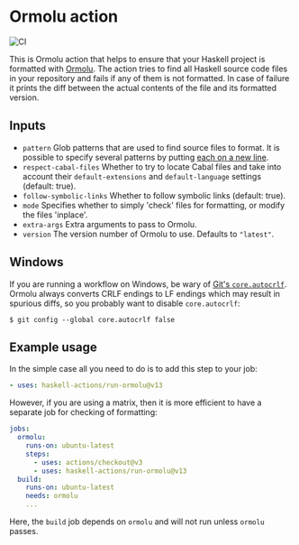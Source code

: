 # Ormolu action

![CI](https://github.com/mrkkrp/ormolu-action/workflows/CI/badge.svg?branch=master)

This is Ormolu action that helps to ensure that your Haskell project is
formatted with [Ormolu][ormolu]. The action tries to find all Haskell source
code files in your repository and fails if any of them is not formatted. In
case of failure it prints the diff between the actual contents of the file
and its formatted version.

## Inputs

* `pattern` Glob patterns that are used to find source files to format. It
  is possible to specify several patterns by putting [each on a new
  line][multiple-patterns-example].
* `respect-cabal-files` Whether to try to locate Cabal files and take into
  account their `default-extensions` and `default-language` settings
  (default: true).
* `follow-symbolic-links` Whether to follow symbolic links (default: true).
* `mode` Specifies whether to simply 'check' files for formatting, or modify
  the files 'inplace'.
* `extra-args` Extra arguments to pass to Ormolu.
* `version` The version number of Ormolu to use. Defaults to `"latest"`.

## Windows

If you are running a workflow on Windows, be wary of [Git's
`core.autocrlf`][git-core-autocrlf]. Ormolu always converts CRLF endings to
LF endings which may result in spurious diffs, so you probably want to
disable `core.autocrlf`:

```shell
$ git config --global core.autocrlf false
```

## Example usage

In the simple case all you need to do is to add this step to your job:

```yaml
- uses: haskell-actions/run-ormolu@v13
```

However, if you are using a matrix, then it is more efficient to have a
separate job for checking of formatting:

```yaml
jobs:
  ormolu:
    runs-on: ubuntu-latest
    steps:
      - uses: actions/checkout@v3
      - uses: haskell-actions/run-ormolu@v13
  build:
    runs-on: ubuntu-latest
    needs: ormolu
    ...
```

Here, the `build` job depends on `ormolu` and will not run unless `ormolu`
passes.

[ormolu]: https://github.com/tweag/ormolu
[multiple-patterns-example]: https://github.com/haskell-actions/run-ormolu/blob/master/action.yml#L9-L11
[git-core-autocrlf]: https://www.git-scm.com/docs/git-config#Documentation/git-config.txt-coreautocrlf
